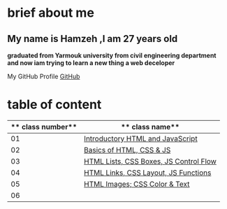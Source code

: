 # brief about me

## My name is Hamzeh ,I am 27 years old

**graduated from Yarmouk university from civil  engineering department
and now iam trying to learn a new thing a web deceloper**

My GitHub Profile [GitHub](https://github.com/hamzeh27)

# table of content 

** class number** | ** class name**
----------------- | ----------------
01 | [Introductory HTML and JavaScript](https://hamzeh27.github.io/reading-notes/Reading01)
02 | [Basics of HTML, CSS & JS](https://hamzeh27.github.io/code-201-reading-/Reading02)
03 | [HTML Lists, CSS Boxes, JS Control Flow](https://hamzeh27.github.io/code-201-reading-/Reading03)
04 | [HTML Links, CSS Layout, JS Functions](https://hamzeh27.github.io/code-201-reading-/Reading04)
05 | [HTML Images; CSS Color & Text](https://hamzeh27.github.io/code-201-reading-/Reading05)
06 | []()
